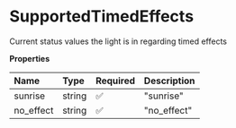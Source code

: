 # SupportedTimedEffects

Current status values the light is in regarding timed effects

**Properties**

| Name      | Type   | Required | Description |
| :-------- | :----- | :------- | :---------- |
| sunrise   | string | ✅       | "sunrise"   |
| no_effect | string | ✅       | "no_effect" |
